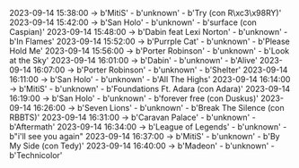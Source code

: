2023-09-14 15:38:00 -> b'MitiS' - b'unknown' - b'Try (con R\xc3\x98RY)'
2023-09-14 15:42:00 -> b'San Holo' - b'unknown' - b'surface (con Caspian)'
2023-09-14 15:48:00 -> b'Dabin feat Lexi Norton' - b'unknown' - b'In Flames'
2023-09-14 15:52:00 -> b'Purrple Cat' - b'unknown' - b'Please Hold Me'
2023-09-14 15:56:00 -> b'Porter Robinson' - b'unknown' - b'Look at the Sky'
2023-09-14 16:01:00 -> b'Dabin' - b'unknown' - b'Alive'
2023-09-14 16:07:00 -> b'Porter Robinson' - b'unknown' - b'Shelter'
2023-09-14 16:11:00 -> b'San Holo' - b'unknown' - b'All The Highs'
2023-09-14 16:14:00 -> b'MitiS' - b'unknown' - b'Foundations Ft. Adara (con Adara)'
2023-09-14 16:19:00 -> b'San Holo' - b'unknown' - b'forever free (con Duskus)'
2023-09-14 16:26:00 -> b'Seven Lions' - b'unknown' - b'Break The Silence (con RBBTS)'
2023-09-14 16:31:00 -> b'Caravan Palace' - b'unknown' - b'Aftermath'
2023-09-14 16:34:00 -> b'League of Legends' - b'unknown' - b"i'll see you again"
2023-09-14 16:37:00 -> b'MitiS' - b'unknown' - b'By My Side (con Tedy)'
2023-09-14 16:40:00 -> b'Madeon' - b'unknown' - b'Technicolor'
